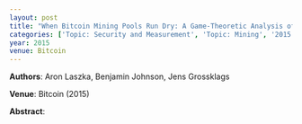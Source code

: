 ```yaml
---
layout: post
title: "When Bitcoin Mining Pools Run Dry: A Game-Theoretic Analysis of the Long-Term Impact of Attacks Between Mining Pools"
categories: ['Topic: Security and Measurement', 'Topic: Mining', '2015', 'Venue: Bitcoin']
year: 2015
venue: Bitcoin
---
```

**Authors**: Aron Laszka, Benjamin Johnson, Jens Grossklags

**Venue**: Bitcoin (2015)

**Abstract**: 
